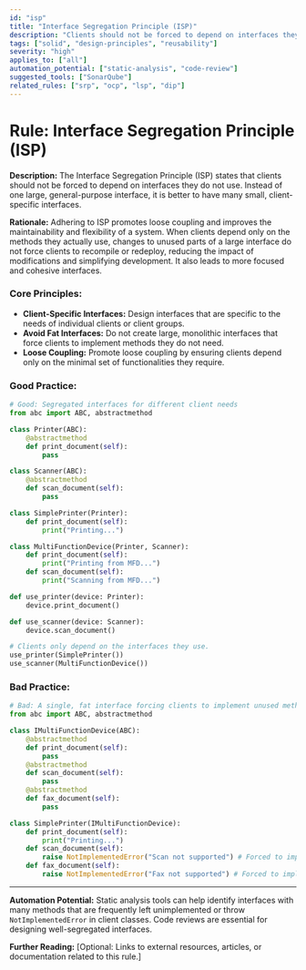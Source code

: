 ```yaml
---
id: "isp"
title: "Interface Segregation Principle (ISP)"
description: "Clients should not be forced to depend on interfaces they do not use."
tags: ["solid", "design-principles", "reusability"]
severity: "high"
applies_to: ["all"]
automation_potential: ["static-analysis", "code-review"]
suggested_tools: ["SonarQube"]
related_rules: ["srp", "ocp", "lsp", "dip"]
---
```


# Rule: Interface Segregation Principle (ISP)

**Description:** The Interface Segregation Principle (ISP) states that clients should not be forced to depend on interfaces they do not use. Instead of one large, general-purpose interface, it is better to have many small, client-specific interfaces.

**Rationale:** Adhering to ISP promotes loose coupling and improves the maintainability and flexibility of a system. When clients depend only on the methods they actually use, changes to unused parts of a large interface do not force clients to recompile or redeploy, reducing the impact of modifications and simplifying development. It also leads to more focused and cohesive interfaces.

### Core Principles:
- **Client-Specific Interfaces:** Design interfaces that are specific to the needs of individual clients or client groups.
- **Avoid Fat Interfaces:** Do not create large, monolithic interfaces that force clients to implement methods they do not need.
- **Loose Coupling:** Promote loose coupling by ensuring clients depend only on the minimal set of functionalities they require.

### Good Practice:
```python
# Good: Segregated interfaces for different client needs
from abc import ABC, abstractmethod

class Printer(ABC):
    @abstractmethod
    def print_document(self):
        pass

class Scanner(ABC):
    @abstractmethod
    def scan_document(self):
        pass

class SimplePrinter(Printer):
    def print_document(self):
        print("Printing...")

class MultiFunctionDevice(Printer, Scanner):
    def print_document(self):
        print("Printing from MFD...")
    def scan_document(self):
        print("Scanning from MFD...")

def use_printer(device: Printer):
    device.print_document()

def use_scanner(device: Scanner):
    device.scan_document()

# Clients only depend on the interfaces they use.
use_printer(SimplePrinter())
use_scanner(MultiFunctionDevice())
```

### Bad Practice:
```python
# Bad: A single, fat interface forcing clients to implement unused methods
from abc import ABC, abstractmethod

class IMultiFunctionDevice(ABC):
    @abstractmethod
    def print_document(self):
        pass
    @abstractmethod
    def scan_document(self):
        pass
    @abstractmethod
    def fax_document(self):
        pass

class SimplePrinter(IMultiFunctionDevice):
    def print_document(self):
        print("Printing...")
    def scan_document(self):
        raise NotImplementedError("Scan not supported") # Forced to implement unused method
    def fax_document(self):
        raise NotImplementedError("Fax not supported") # Forced to implement unused method
```

---

**Automation Potential:** Static analysis tools can help identify interfaces with many methods that are frequently left unimplemented or throw `NotImplementedError` in client classes. Code reviews are essential for designing well-segregated interfaces.

**Further Reading:** [Optional: Links to external resources, articles, or documentation related to this rule.]
